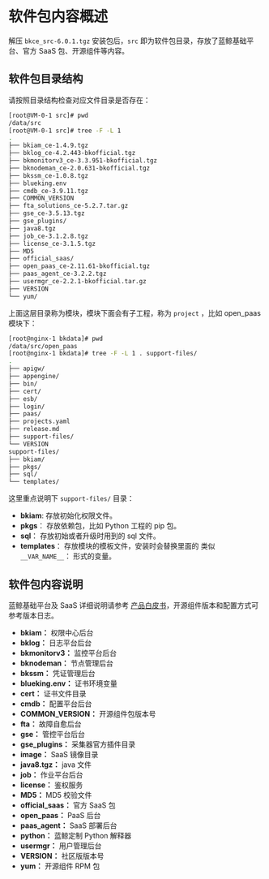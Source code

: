 # 软件包内容概述

解压 `bkce_src-6.0.1.tgz` 安装包后，`src` 即为软件包目录，存放了蓝鲸基础平台、官方 SaaS 包、开源组件等内容。

## 软件包目录结构

请按照目录结构检查对应文件目录是否存在：

```bash
[root@VM-0-1 src]# pwd
/data/src
[root@VM-0-1 src]# tree -F -L 1
.
├── bkiam_ce-1.4.9.tgz
├── bklog_ce-4.2.443-bkofficial.tgz
├── bkmonitorv3_ce-3.3.951-bkofficial.tgz
├── bknodeman_ce-2.0.631-bkofficial.tgz
├── bkssm_ce-1.0.8.tgz
├── blueking.env
├── cmdb_ce-3.9.11.tgz
├── COMMON_VERSION
├── fta_solutions_ce-5.2.7.tar.gz
├── gse_ce-3.5.13.tgz
├── gse_plugins/
├── java8.tgz
├── job_ce-3.1.2.8.tgz
├── license_ce-3.1.5.tgz
├── MD5
├── official_saas/
├── open_paas_ce-2.11.61-bkofficial.tgz
├── paas_agent_ce-3.2.2.tgz
├── usermgr_ce-2.2.1-bkofficial.tar.gz
├── VERSION
└── yum/
```

上面这层目录称为模块，模块下面会有子工程，称为 `project` ，比如 open_paas 模块下：

```bash
[root@nginx-1 bkdata]# pwd
/data/src/open_paas
[root@nginx-1 bkdata]# tree -F -L 1 . support-files/
.
├── apigw/
├── appengine/
├── bin/
├── cert/
├── esb/
├── login/
├── paas/
├── projects.yaml
├── release.md
├── support-files/
└── VERSION
support-files/
├── bkiam/
├── pkgs/
├── sql/
└── templates/
```

这里重点说明下 `support-files/` 目录：

- **bkiam**: 存放初始化权限文件。
- **pkgs**： 存放依赖包，比如 Python 工程的 pip 包。
- **sql**： 存放初始或者升级时用到的 sql 文件。
- **templates**： 存放模块的模板文件，安装时会替换里面的 类似 `__VAR_NAME__`： 形式的变量。

## 软件包内容说明

蓝鲸基础平台及 SaaS 详细说明请参考 [产品白皮书](https://bk.tencent.com/docs/)，开源组件版本和配置方式可参考版本日志。

- **bkiam：** 权限中心后台
- **bklog：** 日志平台后台
- **bkmonitorv3：** 监控平台后台
- **bknodeman：** 节点管理后台
- **bkssm：** 凭证管理后台
- **blueking.env：** 证书环境变量
- **cert：** 证书文件目录
- **cmdb：** 配置平台后台
- **COMMON_VERSION：** 开源组件包版本号
- **fta：** 故障自愈后台
- **gse：** 管控平台后台
- **gse_plugins：** 采集器官方插件目录
- **image：** SaaS 镜像目录
- **java8.tgz：** java 文件
- **job：** 作业平台后台
- **license：** 鉴权服务
- **MD5：** MD5 校验文件
- **official_saas：** 官方 SaaS 包
- **open_paas：** PaaS 后台
- **paas_agent：** SaaS 部署后台
- **python：** 蓝鲸定制 Python 解释器
- **usermgr：** 用户管理后台
- **VERSION：** 社区版版本号
- **yum：** 开源组件 RPM 包

